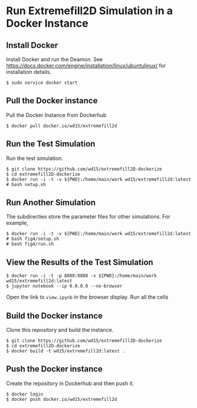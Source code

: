 # Run Extremefill2D Simulation in a Docker Instance

## Install Docker

Install Docker and run the Deamon. See
https://docs.docker.com/engine/installation/linux/ubuntulinux/ for
installation details.

    $ sudo service docker start

## Pull the Docker instance

Pull the Docker Instance from Dockerhub

    $ docker pull docker.io/wd15/extremefill2d

## Run the Test Simulation

Run the test simulation.

    $ git clone https://github.com/wd15/extremefill2D-dockerize
    $ cd extremefill2D-dockerize
    $ docker run -i -t -v ${PWD}:/home/main/work wd15/extremefill2d:latest
    # bash setup.sh

## Run Another Simulation

The subdirecties store the parameter files for other simulations. For
example,

    $ docker run -i -t -v ${PWD}:/home/main/work wd15/extremefill2d:latest
    # bash fig4/setup.sh
    # bash fig4/run.sh

## View the Results of the Test Simulation

    $ docker run -i -t -p 8888:8888 -v ${PWD}:/home/main/work wd15/extremefill2d:latest
    $ jupyter notebook --ip 0.0.0.0 --no-browser

Open the link to `view.ipynb` in the browser display. Run all the
cells

## Build the Docker instance

Clone this repository and build the instance.

    $ git clone https://github.com/wd15/extremefill2D-dockerize
    $ cd extremefill2D-dockerize
    $ docker build -t wd15/extremefill2d:latest .

## Push the Docker instance

Create the repository in Dockerhub and then push it.

    $ docker login
    $ docker push docker.io/wd15/extremefill2d
